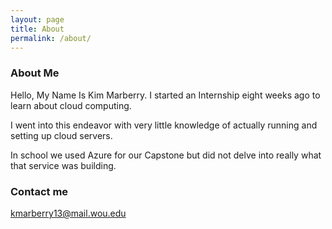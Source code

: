 ```yaml
---
layout: page
title: About
permalink: /about/
---
```


### About Me

Hello, My Name Is Kim Marberry. I started an Internship eight weeks ago to learn about cloud computing.

I went into this endeavor with very little knowledge of actually running and setting up cloud servers.

In school we used Azure for our Capstone but did not delve into really what that service was building.

### Contact me

[kmarberry13@mail.wou.edu](mailto:kmarberry13@mail.wou.edu)
